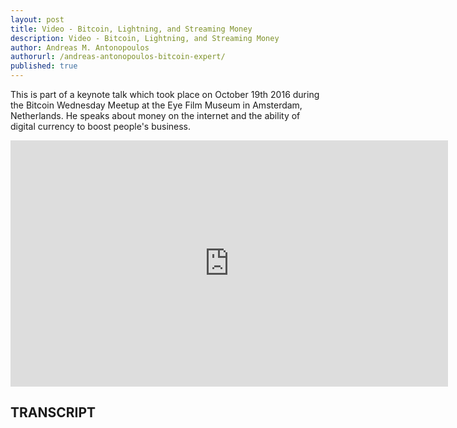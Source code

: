 ```yaml
---
layout: post
title: Video - Bitcoin, Lightning, and Streaming Money
description: Video - Bitcoin, Lightning, and Streaming Money
author: Andreas M. Antonopoulos
authorurl: /andreas-antonopoulos-bitcoin-expert/
published: true
---
```


<p>This is part of a keynote talk which took place on October 19th 2016 during the Bitcoin Wednesday Meetup at the Eye Film Museum in Amsterdam, Netherlands. He speaks about money on the internet and the ability of digital currency to boost people's business.</p>

<center><iframe width="700" height="394" src="https://www.youtube.com/embed/gF_ZQ_eijPs?list=PLPQwGV1aLnTthcG265_FYSaV24hFScvC0" frameborder="0" allowfullscreen></iframe></center>

<h2>TRANSCRIPT</h2>
